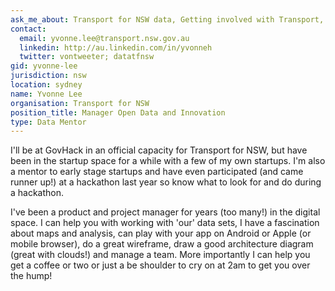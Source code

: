```yaml
---
ask_me_about: Transport for NSW data, Getting involved with Transport, using the API Gateway, ideas, UX,
contact:
  email: yvonne.lee@transport.nsw.gov.au
  linkedin: http://au.linkedin.com/in/yvonneh
  twitter: vontweeter; datatfnsw
gid: yvonne-lee
jurisdiction: nsw
location: sydney
name: Yvonne Lee
organisation: Transport for NSW
position_title: Manager Open Data and Innovation
type: Data Mentor
---
```


I'll be at GovHack in an official capacity for Transport for NSW, but have been in the startup space for a while with a few of my own startups.  I'm also a mentor to early stage startups and have even participated (and came runner up!) at a hackathon last year so know what to look for and do during a hackathon.

I've been a product and project manager for years (too many!) in the digital space.  I can help you with working with 'our' data sets, I have a fascination about maps and analysis, can play with your app on Android or Apple (or mobile browser), do a great wireframe, draw a good architecture diagram (great with clouds!) and manage a team.  More importantly I can help you get a coffee or two or just a be shoulder to cry on at 2am to get you over the hump!